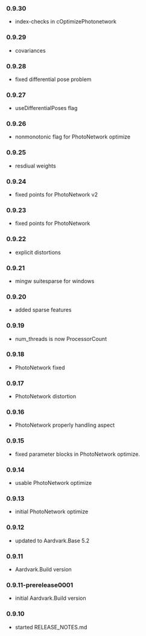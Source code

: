 ### 0.9.30
* index-checks in cOptimizePhotonetwork

### 0.9.29
* covariances

### 0.9.28
* fixed differential pose problem

### 0.9.27
* useDifferentialPoses flag

### 0.9.26
* nonmonotonic flag for PhotoNetwork optimize

### 0.9.25
* resdiual weights 

### 0.9.24
* fixed points for PhotoNetwork v2

### 0.9.23
* fixed points for PhotoNetwork

### 0.9.22
* explicit distortions 

### 0.9.21
* mingw suitesparse for windows

### 0.9.20
* added sparse features 

### 0.9.19
* num_threads is now ProcessorCount

### 0.9.18
* PhotoNetwork fixed

### 0.9.17
* PhotoNetwork distortion

### 0.9.16
* PhotoNetwork properly handling aspect

### 0.9.15
* fixed parameter blocks in PhotoNetwork optimize.

### 0.9.14 
* usable PhotoNetwork optimize

### 0.9.13 
* initial PhotoNetwork optimize

### 0.9.12
* updated to Aardvark.Base 5.2

### 0.9.11
* Aardvark.Build version

### 0.9.11-prerelease0001
* initial Aardvark.Build version 

### 0.9.10
* started RELEASE_NOTES.md